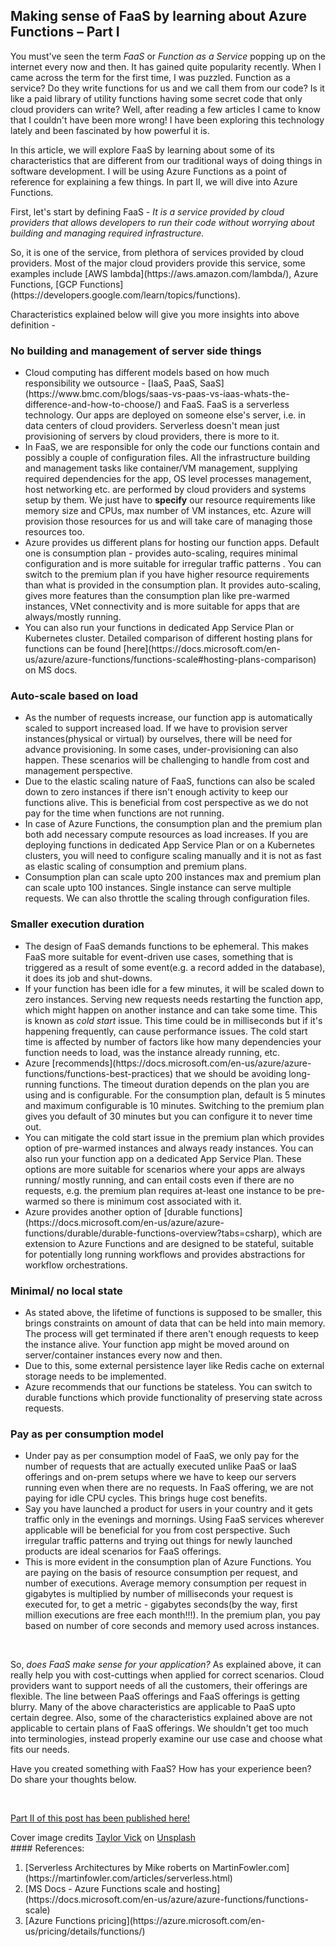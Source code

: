 ## Making sense of FaaS by learning about Azure Functions – Part I

<p>You must've seen the term <i>FaaS</i> or <i>Function as a Service</i> popping up on the internet every now and then. It has gained quite popularity recently. When I came across the term for the first time, I was puzzled. Function as a service? Do they write functions for us and we call them from our code? Is it like a paid library of utility functions having some secret code that only cloud providers can write? Well, after reading a few articles I came to know that I couldn't have been more wrong! I have been exploring this technology lately and been fascinated by how powerful it is.</p>
<p>In this article, we will explore FaaS by learning about some of its characteristics that are different from our traditional ways of doing things in software development. I will be using Azure Functions as a point of reference for explaining a few things. In part II, we will dive into Azure Functions.</p>
<p>First, let's start by defining FaaS - <i>It is a service provided by cloud providers that allows developers to run their code without worrying about building and managing required infrastructure.</i></p>
<p>So, it is one of the service, from plethora of services provided by cloud providers. Most of the major cloud providers provide this service, some examples include [AWS lambda](https://aws.amazon.com/lambda/), Azure Functions, [GCP Functions](https://developers.google.com/learn/topics/functions).</p>
Characteristics explained below will give you more insights into above definition -

<h3>No building and management of server side things</h3>
<ul>
<li>Cloud computing has different models based on how much responsibility we outsource - [IaaS, PaaS, SaaS](https://www.bmc.com/blogs/saas-vs-paas-vs-iaas-whats-the-difference-and-how-to-choose/) and FaaS. FaaS is a serverless technology. Our apps are deployed on someone else's server, i.e. in data centers of cloud providers. Serverless doesn't mean just provisioning of servers by cloud providers,  there is more to it.</li>
<li>In FaaS, we are responsible for only the code our functions contain and possibly a couple of configuration files. All the infrastructure building and management tasks like container/VM management, supplying required dependencies for the app, OS level processes management, host networking etc. are performed by cloud providers and systems setup by them. We just have to <b>specify</b> our resource requirements like memory size and CPUs, max number of VM instances, etc. Azure will provision those resources for us and will take care of managing those resources too.</li>
<li>Azure provides us different plans for hosting our function apps. Default one is consumption plan - provides auto-scaling, requires minimal configuration and is more suitable for irregular traffic patterns . You can switch to the premium plan if you have higher resource requirements than what is provided in the consumption plan. It provides auto-scaling, gives more features than the consumption plan like pre-warmed instances, VNet connectivity and is more suitable for apps that are always/mostly running.
<li>You can also run your functions in dedicated App Service Plan or Kubernetes cluster. Detailed comparison of different hosting plans for functions can be found [here](https://docs.microsoft.com/en-us/azure/azure-functions/functions-scale#hosting-plans-comparison) on MS docs.</li>
</ul>
<h3>Auto-scale based on load</h3>
<ul>
<li>As the number of requests increase, our function app is automatically scaled to support increased load. If we have to provision server instances(physical or virtual) by ourselves, there will be need for advance provisioning. In some cases, under-provisioning can also happen. These scenarios will be challenging to handle from cost and management perspective.</li>
<li>Due to the elastic scaling nature of FaaS, functions can also be scaled down to zero instances if there isn't enough activity to keep our functions alive. This is beneficial from cost perspective as we do not pay for the time when functions are not running.</li>
<li>In case of Azure Functions, the consumption plan and the premium plan both add necessary compute resources as load increases. If you are deploying functions in dedicated App Service Plan or on a Kubernetes clusters,  you will need to configure scaling manually and it is not as fast as elastic scaling of consumption and premium plans.</li>
<li>Consumption plan can scale upto 200 instances max and premium plan can scale upto 100 instances. Single instance can serve multiple requests. We can also throttle the scaling through configuration files.</li>
</ul>
<h3>Smaller execution duration</h3>
<ul>
<li>The design of FaaS demands functions to be ephemeral. This makes FaaS more suitable for event-driven use cases, something that is triggered as a result of some event(e.g. a record added in the database), it does its job and shut-downs.</li>
<li>If your function has been idle for a few minutes, it will be scaled down to zero instances. Serving new requests needs restarting the function app, which might happen on another instance and can take some time. This is known as <i>cold start</i> issue. This time could be in milliseconds but if it's happening frequently, can cause performance issues. The cold start time is affected by number of factors like how many dependencies your function needs to load, was the instance already running, etc.</li>
<li>Azure [recommends](https://docs.microsoft.com/en-us/azure/azure-functions/functions-best-practices) that we should be avoiding long-running functions. The timeout duration depends on the plan you are using and is configurable. For the consumption plan, default is 5 minutes and maximum configurable is 10 minutes. Switching to the premium plan gives you default of 30 minutes but you can configure it to never time out.</li>
<li>You can mitigate the cold start issue in the premium plan which provides option of pre-warmed instances and always ready instances. You can also run your function app on a dedicated App Service Plan. These options are more suitable for scenarios where your apps are always running/ mostly running, and can entail costs even if there are no requests, e.g. the premium plan requires at-least one instance to be pre-warmed so there is minimum cost associated with it.</li>
<li>Azure provides another option of [durable functions](https://docs.microsoft.com/en-us/azure/azure-functions/durable/durable-functions-overview?tabs=csharp), which are extension to Azure Functions and are designed to be stateful, suitable for potentially long running workflows and provides abstractions for workflow orchestrations.</li>
</ul>
<h3>Minimal/ no local state</h3>
<ul>
<li>As stated above, the lifetime of functions is supposed to be smaller, this brings constraints on amount of data that can be held into main memory. The process will get terminated if there aren't enough requests to keep the instance alive. Your function app might be moved around on server/container instances every now and then.</li>
<li>Due to this, some external persistence layer like Redis cache on external storage needs to be implemented.</li>
<li>Azure recommends that our functions be stateless. You can switch to durable functions which provide functionality of preserving state across requests.</li>
</ul>
<h3>Pay as per consumption model</h3>
<ul>
<li>
Under pay as per consumption model of FaaS, we only pay for the number of requests that are actually executed unlike PaaS or IaaS offerings and on-prem setups where we have to keep our servers running even when there are no requests. In FaaS offering, we are not paying for idle CPU cycles. This brings huge cost benefits.
</li>
<li>Say you have launched a product for users in your country and it gets traffic only in the evenings and mornings. Using FaaS services wherever applicable will be beneficial for you from cost perspective. Such irregular traffic patterns and trying out things for newly launched products are ideal scenarios for FaaS offerings.</li>
<li>This is more evident in the consumption plan of Azure Functions. You are paying on the basis of resource consumption per request, and number of executions. Average memory consumption per request in gigabytes is multiplied by number of milliseconds your request is executed for, to get a metric - gigabytes seconds(by the way, first million executions are free each month!!!). In the premium plan, you pay based on number of core seconds and memory used across instances.</li>
</ul>
<br>
<p>So, <i>does FaaS make sense for your application?</i> As explained above, it can really help you with cost-cuttings when applied for correct scenarios. Cloud providers want to support needs of all the customers, their offerings are flexible. The line between PaaS offerings and FaaS offerings is getting blurry. Many of the above characteristics are applicable to PaaS upto certain degree.
Also, some of the characteristics explained above are not applicable to certain plans of FaaS offerings. We shouldn't get too much into terminologies, instead properly examine our use case and choose what fits our needs.</p>
<p>Have you created something with FaaS? How has your experience been? Do share your thoughts below.</p>
<br />
<p><a href="https://www.learningstuffwithankit.dev/making-sense-of-faas-by-learning-about-azure-functions-part-ii">Part II of this post has been published here!</a></p>
<span>Cover image credits <a href="https://unsplash.com/@tvick?utm_source=unsplash&amp;utm_medium=referral&amp;utm_content=creditCopyText">Taylor Vick</a> on <a href="https://unsplash.com/?utm_source=unsplash&amp;utm_medium=referral&amp;utm_content=creditCopyText">Unsplash</a></span>
<br />
#### References:
<ol>
<li>[Serverless Architectures by Mike roberts on MartinFowler.com](https://martinfowler.com/articles/serverless.html)</li>
<li>[MS Docs - Azure Functions scale and hosting](https://docs.microsoft.com/en-us/azure/azure-functions/functions-scale)</li>
<li>[Azure Functions pricing](https://azure.microsoft.com/en-us/pricing/details/functions/)</li>
</ol>